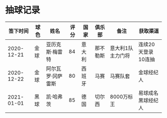 # 抽球记录

签下时间|球色|姓名|评分|国家|俱乐部|备注|获取渠道|
--------|----|----|----|----|------|----|--------|
2020-12-21|金球|亚历克斯·梅雷特|84|意大利|那不勒斯|意大利1队主力门将|连续20天登录10连抽|
2020-12-22|金球|阿尔瓦罗·冈萨雷斯|80|西班牙|马赛|马赛队套|金球经纪人|![](https://www.pesmaster.com/pes-2021/graphics/players/player_44609.png)
2021-01-01|黑球|凯·哈弗茨|85|德国|切尔西|8000万标王|易球成名黑球经纪人|
